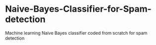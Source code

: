 # Naive-Bayes-Classifier-for-Spam-detection
Machine learning Naive Bayes classifier coded from scratch for spam detection
